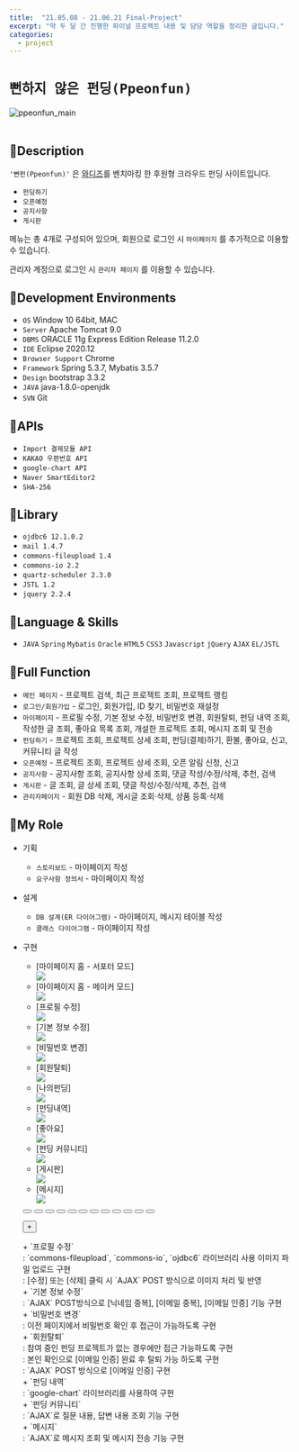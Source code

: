 ```yaml
---
title:  "21.05.08 - 21.06.21 Final-Project"
excerpt: "약 두 달 간 진행한 파이널 프로젝트 내용 및 담당 역할을 정리한 글입니다."
categories:
  - project
---
```




# `뻔하지 않은 펀딩(Ppeonfun)`
![ppeonfun_main](https://user-images.githubusercontent.com/73643995/124245559-0d810c00-db5b-11eb-817d-67a5c88309ae.png) <br /><br />

## 🐾Description
`'뻔펀(Ppeonfun)'` 은 [와디즈](https://www.wadiz.kr/web/main)를 벤치마킹 한 후원형 크라우드 펀딩 사이트입니다. <br />


+ `펀딩하기`
+ `오픈예정`
+ `공지사항`
+ `게시판`

메뉴는 총 4개로 구성되어 있으며, 회원으로 로그인 시 `마이페이지` 를 추가적으로 이용할 수 있습니다.<br/>

관리자 계정으로 로그인 시 `관리자 페이지` 를 이용할 수 있습니다.<br />

## 🐾Development Environments
+ `OS` Window 10 64bit, MAC
+ `Server` Apache Tomcat 9.0
+ `DBMS` ORACLE 11g Express Edition Release 11.2.0
+ `IDE` Eclipse 2020.12
+ `Browser Support` Chrome
+ `Framework` Spring 5.3.7, Mybatis 3.5.7
+ `Design` bootstrap 3.3.2
+ `JAVA` java-1.8.0-openjdk
+ `SVN` Git 　

## 🐾APIs
+ `Import 결제모듈 API`
+ `KAKAO 우편번호 API`
+ `google-chart API`
+ `Naver SmartEditor2`
+ `SHA-256`

## 🐾Library
+ `ojdbc6 12.1.0.2`
+ `mail 1.4.7`
+ `commons-fileupload 1.4`
+ `commons-io 2.2`
+ `quartz-scheduler 2.3.0`
+ `JSTL 1.2`
+ `jquery 2.2.4`


## 🐾Language & Skills
+ `JAVA` `Spring` `Mybatis` `Oracle` `HTML5` `CSS3` `Javascript` `jQuery` `AJAX` `EL/JSTL`

## 🐾Full Function
+ `메인 페이지` - 프로젝트 검색, 최근 프로젝트 조회, 프로젝트 랭킹
+ `로그인/회원가입` - 로그인, 회원가입, ID 찾기, 비밀번호 재설정
+ `마이페이지` - 프로필 수정, 기본 정보 수정, 비밀번호 변경, 회원탈퇴, 펀딩 내역 조회, 작성한 글 조회, 좋아요 목록 조회, 개설한 프로젝트 조회, 메시지 조회 및 전송
+ `펀딩하기` - 프로젝트 조회, 프로젝트 상세 조회, 펀딩(결제)하기, 환불, 좋아요, 신고, 커뮤니티 글 작성
+ `오픈예정` - 프로젝트 조회, 프로젝트 상세 조회, 오픈 알림 신청, 신고
+ `공지사항` - 공지사항 조회, 공지사항 상세 조회, 댓글 작성/수정/삭제, 추천, 검색
+ `게시판` - 글 조회, 글 상세 조회, 댓글 작성/수정/삭제, 추천, 검색
+ `관리자페이지` - 회원 DB 삭제, 게시글 조회·삭제, 상품 등록·삭제

## 🐾My Role
+ 기획
  + `스토리보드` - 마이페이지 작성
  + `요구사항 정의서` - 마이페이지 작성

+ 설계
  + `DB 설계(ER 다이어그램)` - 마이페이지, 메시지 테이블 작성
  + `클래스 다이어그램` - 마이페이지  작성  

+ 구현
  <div class="slider-box">
    <ul class="slider">
      <li>
        <div class="slide-name">[마이페이지 홈 - 서포터 모드]</div>
        <img src="https://user-images.githubusercontent.com/73643995/124547445-19284780-de67-11eb-9b6e-44d6ad60069d.png">
      </li>
      <li>
        <div class="slide-name">[마이페이지 홈 - 메이커 모드]</div>
        <img src="https://user-images.githubusercontent.com/73643995/124547833-baaf9900-de67-11eb-99f4-81d9fe53dcaf.png">
      </li>
      <li>
        <div class="slide-name">[프로필 수정]</div>
        <img src="https://user-images.githubusercontent.com/73643995/124548444-b2a42900-de68-11eb-8f8c-e2b6eed12249.png">
      </li>
      <li>
        <div class="slide-name">[기본 정보 수정]</div>
        <img src="https://user-images.githubusercontent.com/73643995/124549758-96a18700-de6a-11eb-81d8-655ee064932e.png">
      </li>
      <li>
        <div class="slide-name">[비밀번호 변경]</div>
        <img src="https://user-images.githubusercontent.com/73643995/124551080-97d3b380-de6c-11eb-86ba-db3a10f3b7e3.png">
      </li>
      <li>
        <div class="slide-name">[회원탈퇴]</div>
        <img src="https://user-images.githubusercontent.com/73643995/124550481-ae2d3f80-de6b-11eb-9121-0d8cbdcfb22c.png">
      </li>
      <li>
        <div class="slide-name">[나의펀딩]</div>
        <img src="https://user-images.githubusercontent.com/73643995/124558031-25b39c80-de75-11eb-95e2-7d0f2af92656.png">
      </li>
      <li>
        <div class="slide-name">[펀딩내역]</div>
        <img src="https://user-images.githubusercontent.com/73643995/124561556-ff8ffb80-de78-11eb-8de3-b6b0504ee0a3.png">
      </li>
      <li>
        <div class="slide-name">[좋아요]</div>
        <img src="https://user-images.githubusercontent.com/73643995/124562049-89d85f80-de79-11eb-83db-8667477b2d37.png">
      </li>
      <li>
        <div class="slide-name">[펀딩 커뮤니티]</div>
        <img src="https://user-images.githubusercontent.com/73643995/124562487-0a975b80-de7a-11eb-9d7f-bc98a42f03c3.png">
      </li>
      <li>
        <div class="slide-name">[게시판]</div>
        <img src="https://user-images.githubusercontent.com/73643995/124562789-64982100-de7a-11eb-9ab2-985a887e3088.png">
      </li>
      <li>
        <div class="slide-name">[메시지]</div>
        <img src="https://user-images.githubusercontent.com/73643995/124552310-55ab7180-de6e-11eb-8377-4db089b80bdf.png">
      </li>
    </ul>
  </div>
  <div class="slide-page">
    <button type="button" id="btn-first" class="slide-page-btn" onclick="changeSlide(0)"></button>
    <button type="button" class="slide-page-btn" onclick="changeSlide(1)"></button>
    <button type="button" class="slide-page-btn" onclick="changeSlide(2)"></button>
    <button type="button" class="slide-page-btn" onclick="changeSlide(3)"></button>
    <button type="button" class="slide-page-btn" onclick="changeSlide(4)"></button>
    <button type="button" class="slide-page-btn" onclick="changeSlide(5)"></button>
    <button type="button" class="slide-page-btn" onclick="changeSlide(6)"></button>
    <button type="button" class="slide-page-btn" onclick="changeSlide(7)"></button>
    <button type="button" class="slide-page-btn" onclick="changeSlide(8)"></button>
    <button type="button" class="slide-page-btn" onclick="changeSlide(9)"></button>
    <button type="button" class="slide-page-btn" onclick="changeSlide(10)"></button>
    <button type="button" class="slide-page-btn" onclick="changeSlide(11)"></button>
  </div>

  <button type="button" class="slide-more-btn">+</button>

  <div class="slide-more-content">
  + `프로필 수정`<br>
    : `commons-fileupload`, `commons-io`, `ojdbc6` 라이브러리 사용 이미지 파일 업로드 구현<br>
    : [수정] 또는 [삭제] 클릭 시 `AJAX` POST 방식으로 이미지 처리 및 반영<br>
  + `기본 정보 수정`<br>
    : `AJAX` POST방식으로 [닉네임 중복], [이메일 중복], [이메일 인증] 기능 구현<br>
  + `비밀번호 변경`<br>
    : 이전 페이지에서 비밀번호 확인 후 접근이 가능하도록 구현<br>
  + `회원탈퇴`<br>
    : 참여 중인 펀딩 프로젝트가 없는 경우에만 접근 가능하도록 구현<br>
    : 본인 확인으로 [이메일 인증] 완료 후 탈퇴 가능 하도록 구현<br>
    : `AJAX` POST 방식으로 [이메일 인증] 구현<br>
  + `펀딩 내역`<br>
    : `google-chart` 라이브러리를 사용하여 구현<br>
  + `펀딩 커뮤니티`<br>
    : `AJAX`로 질문 내용, 답변 내용 조회 기능 구현<br>
  + `메시지`<br>
    : `AJAX`로 메시지 조회 및 메시지 전송 기능 구현<br>
  </div>
